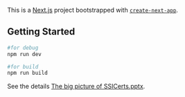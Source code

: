 This is a [Next.js](https://nextjs.org/) project bootstrapped with [`create-next-app`](https://github.com/vercel/next.js/tree/canary/packages/create-next-app).

## Getting Started

```bash
#for debug
npm run dev

#for build
npm run build
```
See the details [The big picture of SSICerts.pptx](https://github.com/Haruki65/SSICerts/files/13930575/The.big.picture.of.SSICerts.pptx).
